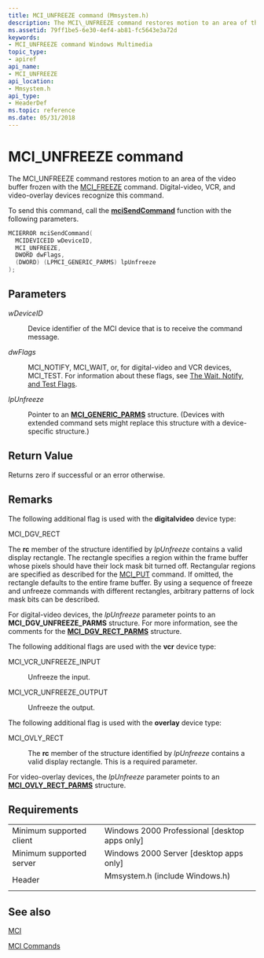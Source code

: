 ```yaml
---
title: MCI_UNFREEZE command (Mmsystem.h)
description: The MCI\_UNFREEZE command restores motion to an area of the video buffer frozen with the MCI\_FREEZE command. Digital-video, VCR, and video-overlay devices recognize this command.
ms.assetid: 79ff1be5-6e30-4ef4-ab81-fc5643e3a72d
keywords:
- MCI_UNFREEZE command Windows Multimedia
topic_type:
- apiref
api_name:
- MCI_UNFREEZE
api_location:
- Mmsystem.h
api_type:
- HeaderDef
ms.topic: reference
ms.date: 05/31/2018
---
```


# MCI\_UNFREEZE command

The MCI\_UNFREEZE command restores motion to an area of the video buffer frozen with the [MCI\_FREEZE](mci-freeze.md) command. Digital-video, VCR, and video-overlay devices recognize this command.

To send this command, call the [**mciSendCommand**](https://msdn.microsoft.com/library/Dd757160(v=VS.85).aspx) function with the following parameters.


```C++
MCIERROR mciSendCommand(
  MCIDEVICEID wDeviceID, 
  MCI_UNFREEZE, 
  DWORD dwFlags, 
  (DWORD) (LPMCI_GENERIC_PARMS) lpUnfreeze
);
```



## Parameters

<dl> <dt>

<span id="wDeviceID"></span><span id="wdeviceid"></span><span id="WDEVICEID"></span>*wDeviceID*
</dt> <dd>

Device identifier of the MCI device that is to receive the command message.

</dd> <dt>

<span id="dwFlags"></span><span id="dwflags"></span><span id="DWFLAGS"></span>*dwFlags*
</dt> <dd>

MCI\_NOTIFY, MCI\_WAIT, or, for digital-video and VCR devices, MCI\_TEST. For information about these flags, see [The Wait, Notify, and Test Flags](the-wait-notify-and-test-flags.md).

</dd> <dt>

<span id="lpUnfreeze"></span><span id="lpunfreeze"></span><span id="LPUNFREEZE"></span>*lpUnfreeze*
</dt> <dd>

Pointer to an [**MCI\_GENERIC\_PARMS**](mci-generic-parms.md) structure. (Devices with extended command sets might replace this structure with a device-specific structure.)

</dd> </dl>

## Return Value

Returns zero if successful or an error otherwise.

## Remarks

The following additional flag is used with the **digitalvideo** device type:

MCI\_DGV\_RECT

The **rc** member of the structure identified by *lpUnfreeze* contains a valid display rectangle. The rectangle specifies a region within the frame buffer whose pixels should have their lock mask bit turned off. Rectangular regions are specified as described for the [MCI\_PUT](mci-put.md) command. If omitted, the rectangle defaults to the entire frame buffer. By using a sequence of freeze and unfreeze commands with different rectangles, arbitrary patterns of lock mask bits can be described.

For digital-video devices, the *lpUnfreeze* parameter points to an **MCI\_DGV\_UNFREEZE\_PARMS** structure. For more information, see the comments for the [**MCI\_DGV\_RECT\_PARMS**](https://msdn.microsoft.com/library/Dd743400(v=VS.85).aspx) structure.

The following additional flags are used with the **vcr** device type:

<dl> <dt>

<span id="MCI_VCR_UNFREEZE_INPUT"></span><span id="mci_vcr_unfreeze_input"></span>MCI\_VCR\_UNFREEZE\_INPUT
</dt> <dd>

Unfreeze the input.

</dd> <dt>

<span id="MCI_VCR_UNFREEZE_OUTPUT"></span><span id="mci_vcr_unfreeze_output"></span>MCI\_VCR\_UNFREEZE\_OUTPUT
</dt> <dd>

Unfreeze the output.

</dd> </dl>

The following additional flag is used with the **overlay** device type:

<dl> <dt>

<span id="MCI_OVLY_RECT"></span><span id="mci_ovly_rect"></span>MCI\_OVLY\_RECT
</dt> <dd>

The **rc** member of the structure identified by *lpUnfreeze* contains a valid display rectangle. This is a required parameter.

</dd> </dl>

For video-overlay devices, the *lpUnfreeze* parameter points to an [**MCI\_OVLY\_RECT\_PARMS**](mci-ovly-rect-parms.md) structure.

## Requirements



|                                     |                                                                                                           |
|-------------------------------------|-----------------------------------------------------------------------------------------------------------|
| Minimum supported client<br/> | Windows 2000 Professional \[desktop apps only\]<br/>                                                |
| Minimum supported server<br/> | Windows 2000 Server \[desktop apps only\]<br/>                                                      |
| Header<br/>                   | <dl> <dt>Mmsystem.h (include Windows.h)</dt> </dl> |



## See also

<dl> <dt>

[MCI](mci.md)
</dt> <dt>

[MCI Commands](mci-commands.md)
</dt> </dl>

 

 





